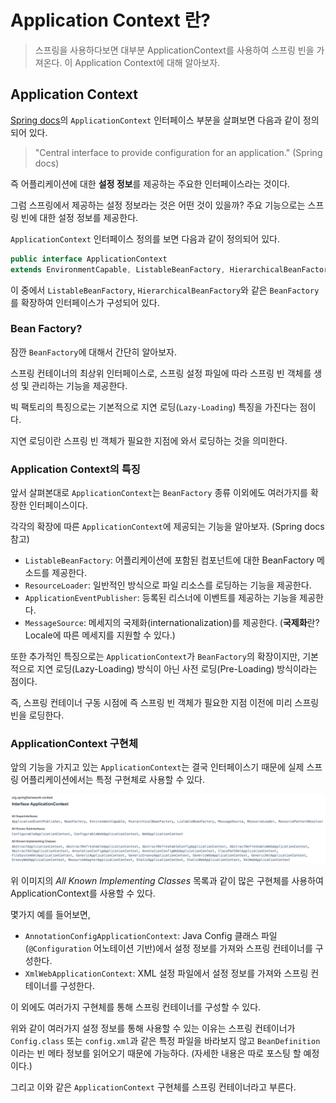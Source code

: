 # Application Context 란?

> 스프링을 사용하다보면 대부분 ApplicationContext를 사용하여 스프링 빈을 가져온다. 이 Application Context에 대해 알아보자.

## Application Context

[Spring docs](https://docs.spring.io/spring-framework/docs/current/javadoc-api/org/springframework/context/ApplicationContext.html)의 `ApplicationContext` 인터페이스 부분을 살펴보면 다음과 같이 정의되어 있다.

> "Central interface to provide configuration for an application."
> (Spring docs)

즉 어플리케이션에 대한 **설정 정보**를 제공하는 주요한 인터페이스라는 것이다.

그럼 스프링에서 제공하는 설정 정보라는 것은 어떤 것이 있을까? 주요 기능으로는 스프링 빈에 대한 설정 정보를 제공한다.

`ApplicationContext` 인터페이스 정의를 보면 다음과 같이 정의되어 있다.

```java
public interface ApplicationContext
extends EnvironmentCapable, ListableBeanFactory, HierarchicalBeanFactory, MessageSource, ApplicationEventPublisher, ResourcePatternResolver
```

이 중에서 `ListableBeanFactory`, `HierarchicalBeanFactory`와 같은 `BeanFactory`를 확장하여 인터페이스가 구성되어 있다.

### Bean Factory?

잠깐 `BeanFactory`에 대해서 간단히 알아보자.

스프링 컨테이너의 최상위 인터페이스로, 스프링 설정 파일에 따라 스프링 빈 객체를 생성 및 관리하는 기능을 제공한다.

빅 팩토리의 특징으로는 기본적으로 지연 로딩(`Lazy-Loading`) 특징을 가진다는 점이다.

지연 로딩이란 스프링 빈 객체가 필요한 지점에 와서 로딩하는 것을 의미한다.

### Application Context의 특징

앞서 살펴본대로 `ApplicationContext`는 `BeanFactory` 종류 이외에도 여러가지를 확장한 인터페이스이다.

각각의 확장에 따른 `ApplicationContext`에 제공되는 기능을 알아보자. (Spring docs 참고)

- `ListableBeanFactory`: 어플리케이션에 포함된 컴포넌트에 대한 BeanFactory 메소드를 제공한다.
- `ResourceLoader`: 일반적인 방식으로 파일 리소스를 로딩하는 기능을 제공한다.
- `ApplicationEventPublisher`: 등록된 리스너에 이벤트를 제공하는 기능을 제공한다.
- `MessageSource`: 메세지의 국제화(internationalization)를 제공한다. (**국제화**란? Locale에 따른 메세지를 지원할 수 있다.)

또한 추가적인 특징으로는 `ApplicationContext`가 `BeanFactory`의 확장이지만, 기본적으로 지연 로딩(Lazy-Loading) 방식이 아닌 사전 로딩(Pre-Loading) 방식이라는 점이다.

즉, 스프링 컨테이너 구동 시점에 즉 스프링 빈 객체가 필요한 지점 이전에 미리 스프링 빈을 로딩한다.

### ApplicationContext 구현체

앞의 기능을 가지고 있는 `ApplicationContext`는 결국 인터페이스기 때문에 실제 스프링 어플리케이션에서는 특정 구현체로 사용할 수 있다.

![implemention](img/application-context-implementing.png)

위 이미지의 _All Known Implementing Classes_ 목록과 같이 많은 구현체를 사용하여 ApplicationContext를 사용할 수 있다.

몇가지 예를 들어보면,

- `AnnotationConfigApplicationContext`: Java Config 클래스 파일(`@Configuration` 어노테이션 기반)에서 설정 정보를 가져와 스프링 컨테이너를 구성한다.
- `XmlWebApplicationContext`: XML 설정 파일에서 설정 정보를 가져와 스프링 컨테이너를 구성한다.

이 외에도 여러가지 구현체를 통해 스프링 컨테이너를 구성할 수 있다.

위와 같이 여러가지 설정 정보를 통해 사용할 수 있는 이유는 스프링 컨테이너가 `Config.class` 또는 `config.xml`과 같은 특정 파일을 바라보지 않고 `BeanDefinition` 이라는 빈 메타 정보를 읽어오기 때문에 가능하다. (자세한 내용은 따로 포스팅 할 예정이다.)

그리고 이와 같은 `ApplicationContext` 구현체를 스프링 컨테이너라고 부른다.
